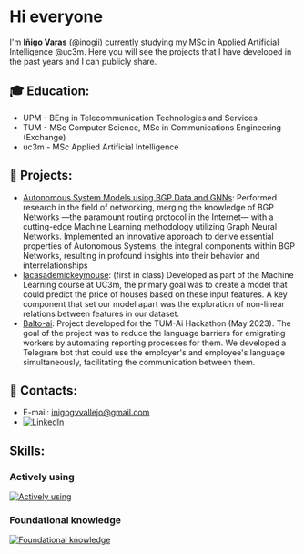 # Hi everyone 
I'm **Iñigo Varas** (@inogii) currently studying my MSc in Applied Artificial Intelligence @uc3m. Here you will see the projects that I have developed in the past years and I can publicly share. 

## 🎓 Education:
- UPM - BEng in Telecommunication Technologies and Services
- TUM - MSc Computer Science, MSc in Communications Engineering (Exchange)
- uc3m - MSc Applied Artificial Intelligence

## 📌 Projects:
- [Autonomous System Models using BGP Data and GNNs](https://github.com/inogii/bthesis): Performed research in the field of networking, merging the knowledge of BGP Networks —the paramount routing protocol in the Internet— with a cutting-edge Machine Learning methodology utilizing Graph Neural Networks. Implemented an innovative approach to derive essential properties of Autonomous Systems, the integral components within BGP Networks, resulting in profound insights into their behavior and interrelationships
- [lacasademickeymouse](https://github.com/inogii/lacasademickeymouse): (first in class) Developed as part of the Machine Learning course at UC3m, the primary goal was to create a model that could predict the price of houses based on these input features. A key component that set our model apart was the exploration of non-linear relations between features in our dataset. 
- [Balto-ai](https://devpost.com/software/balto-ai?ref_content=user-portfolio&ref_feature=in_progress): Project developed for the TUM-Ai Hackathon (May 2023). The goal of the project was to reduce the language barriers for emigrating workers by automating reporting processes for them. We developed a Telegram bot that could use the employer's and employee's language simultaneously, facilitating the communication between them.

## 📢 Contacts:
- E-mail: inigogvvallejo@gmail.com
-  [![LinkedIn](https://img.shields.io/badge/LinkedIn-blue)](https://www.linkedin.com/in/inigo-varas/)
## Skills:
### Actively using
[![Actively using](https://skillicons.dev/icons?i=py,pytorch,tensorflow,fastapi,linux,bash,docker,kubernetes,git,github,vscode)](https://skillicons.dev)
### Foundational knowledge
[![Foundational knowledge](https://skillicons.dev/icons?i=c,matlab,java,javascript,html,css,bootstrap,nodejs,express,vim)](https://skillicons.dev)
